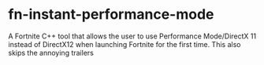 # fn-instant-performance-mode
A Fortnite C++ tool that allows the user to use Performance Mode/DirectX 11 instead of DirectX12 when launching Fortnite for the first time. This also skips the annoying trailers
